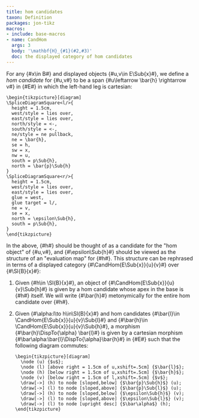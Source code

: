 ```yaml
---
title: hom candidates
taxon: Definition
packages: jon-tikz
macros:
- include: base-macros
- name: CandHom
  args: 3
  body: '\mathbf{H}_{#1}(#2,#3)'
  doc: the displayed category of hom candidates
---
```


For any {#x\in B#} and displayed objects {#u,v\in E\Sub{x}#}, we define a *hom
candidate* for {#u,v#} to be a span {#u\leftarrow \bar{h} \rightarrow v#} in {#E#} in which the left-hand leg is cartesian:
```render-latex
\begin{tikzpicture}[diagram]
\SpliceDiagramSquare<l/>{
  height = 1.5cm,
  west/style = lies over,
  east/style = lies over,
  north/style = <-,
  south/style = <-,
  ne/style = ne pullback,
  ne = \bar{h},
  se = h,
  sw = x,
  nw = u,
  south = p\Sub{h},
  north = \bar{p}\Sub{h}
}
\SpliceDiagramSquare<r/>{
  height = 1.5cm,
  west/style = lies over,
  east/style = lies over,
  glue = west,
  glue target = l/,
  ne = v,
  se = x,
  north = \epsilon\Sub{h},
  south = p\Sub{h},
}
\end{tikzpicture}
```

In the above, {#h#} should be thought of as a candidate for the "hom object" of {#u,v#},
and {#\epsilon\Sub{h}#} should be viewed as the structure of an "evaluation map" for {#h#}.
This structure can be rephrased in terms of a displayed category {#\CandHom{E\Sub{x}}{u}{v}#} over {#\Sl{B}{x}#}:

1. Given {#h\in \Sl{B}{x}#}, an object of {#\CandHom{E\Sub{x}}{u}{v}\Sub{h}#} is given by a hom candidate
   whose apex in the base is {#h#} itself. We will write {#\bar{h}#} metonymically
   for the entire hom candidate over {#h#}.

2. Given {#\alpha:l\to h\in\Sl{B}{x}#} and hom candidates {#\bar{l}\in \CandHom{E\Sub{x}}{u}{v}\Sub{l}#} and
   {#\bar{h}\in \CandHom{E\Sub{x}}{u}{v}\Sub{h}#}, a morphism {#\bar{h}\DispTo{\alpha} \bar{l}#} is given by a
   cartesian morphism {#\bar\alpha:\bar{l}\DispTo{\alpha}\bar{h}#} in {#E#} such that the
   following diagram commutes:
   ```render-latex
   \begin{tikzpicture}[diagram]
     \node (u) {$u$};
     \node (l) [above right = 1.5cm of u,xshift=.5cm] {$\bar{l}$};
     \node (h) [below right = 1.5cm of u,xshift=.5cm] {$\bar{h}$};
     \node (v) [below right = 1.5cm of l,xshift=.5cm] {$v$};
     \draw[->] (h) to node [sloped,below] {$\bar{p}\Sub{h}$} (u);
     \draw[->] (l) to node [sloped,above] {$\bar{p}\Sub{l}$} (u);
     \draw[->] (h) to node [sloped,below] {$\epsilon\Sub{h}$} (v);
     \draw[->] (l) to node [sloped,above] {$\epsilon\Sub{l}$} (v);
     \draw[->] (l) to node [upright desc] {$\bar\alpha$} (h);
   \end{tikzpicture}
   ```
